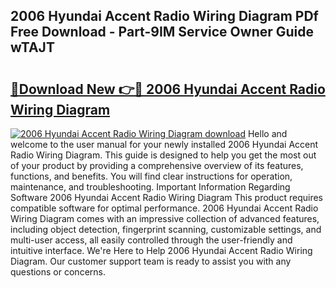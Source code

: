 ## 2006 Hyundai Accent Radio Wiring Diagram PDf Free Download - Part-9IM Service Owner Guide wTAJT

# <h2><a href="http://dfk1zuj.blite.top/?on=2006+Hyundai+Accent+Radio+Wiring+Diagram">🔗Download New 👉🔴 2006 Hyundai Accent Radio Wiring Diagram</a></h2>

[![2006 Hyundai Accent Radio Wiring Diagram download](https://i.imgur.com/lujVjoI.png)](http://dfk1zuj.blite.top/?on=2006+Hyundai+Accent+Radio+Wiring+Diagram)
Hello and welcome to the user manual for your newly installed 2006 Hyundai Accent Radio Wiring Diagram. This guide is designed to help you get the most out of your product by providing a comprehensive overview of its features, functions, and benefits. You will find clear instructions for operation, maintenance, and troubleshooting. Important Information Regarding Software 2006 Hyundai Accent Radio Wiring Diagram This product requires compatible software for optimal performance. 2006 Hyundai Accent Radio Wiring Diagram comes with an impressive collection of advanced features, including object detection, fingerprint scanning, customizable settings, and multi-user access, all easily controlled through the user-friendly and intuitive interface. We're Here to Help 2006 Hyundai Accent Radio Wiring Diagram. Our customer support team is ready to assist you with any questions or concerns.
